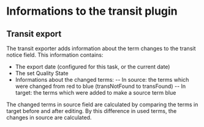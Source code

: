 Informations to the transit plugin
==================================

Transit export
--------------

The transit exporter adds information about the term changes to the transit notice field.
This information contains: 
- The export date (configured for this task, or the current date)
- The set Quality State
- Informations about the changed terms:
-- In source: the terms which were changed from red to blue (transNotFound to transFound)
-- In target: the terms which were added to make a source term blue

The changed terms in source field are calculated by comparing the terms in target before and after editing. 
By this difference in used terms, the changes in source are calculated.